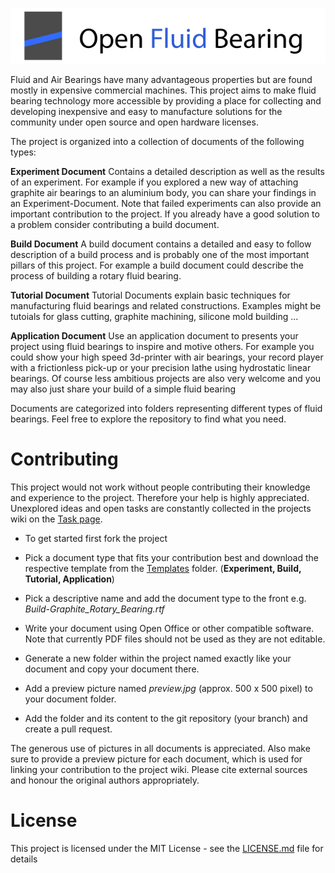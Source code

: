 ![](logo.png)

Fluid and Air Bearings have many advantageous properties but are found mostly in expensive commercial machines.
This project aims to make fluid bearing technology more accessible by providing a place for collecting and developing inexpensive and easy to manufacture solutions for the community under open source and open hardware licenses.

The project is organized into a collection of documents of the following types:

**Experiment Document**
Contains a detailed description as well as the results of an experiment. For example if you explored a new way of attaching graphite air bearings to an aluminium body, you can share your findings in an Experiment-Document. Note that failed experiments can also provide an important contribution to the project. If you already have a good solution to a problem consider contributing a build document.

**Build Document**
A build document contains a detailed and easy to follow description of a build process and is probably one of the most important pillars of this project. For example a build document could describe the process of building a rotary fluid bearing.

**Tutorial Document**
Tutorial Documents explain basic techniques for manufacturing fluid bearings and related constructions.
Examples might be tutoials for glass cutting, graphite machining, silicone mold building ...

**Application Document**
Use an application document to presents your project using fluid bearings to inspire and motive others. For example you could show your high speed 3d-printer with air bearings, your record player with a frictionless pick-up or your precision lathe using hydrostatic linear bearings. Of course less ambitious projects are also very welcome and you may also just share your build of a simple fluid bearing

Documents are categorized into folders representing different types of fluid bearings. Feel free to explore the repository to find what you need.

# Contributing

This project would not work without people contributing their knowledge and experience to the project. Therefore your help is highly appreciated. Unexplored ideas and open tasks are constantly collected in the projects wiki on the [Task page](). 

* To get started first fork the project
* Pick a document type that fits your contribution best and download the respective template from the [Templates](Templates) folder. (**Experiment, Build, Tutorial, Application**)

* Pick a descriptive name and add the document type to the front e.g. *Build-Graphite_Rotary_Bearing.rtf*
* Write your document using Open Office or other compatible software. Note that currently PDF files should not be used as they are not editable.
* Generate a new folder within the project named exactly like your document and copy your document there.
* Add a preview picture named *preview.jpg* (approx. 500 x 500 pixel) to your document folder.
* Add the folder and its content to the git repository (your branch) and create a pull request.

The generous use of pictures in all documents is appreciated. Also make sure to provide a preview picture for each document, which is used for linking your contribution to the project wiki. Please cite external sources and honour the original authors appropriately.

# License
This project is licensed under the MIT License - see the [LICENSE.md](LICENSE.md) file for details

